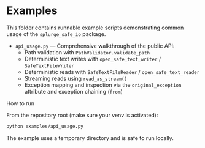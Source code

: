 # Examples

This folder contains runnable example scripts demonstrating common usage of the `splurge_safe_io` package.

- `api_usage.py` — Comprehensive walkthrough of the public API:
  - Path validation with `PathValidator.validate_path`
  - Deterministic text writes with `open_safe_text_writer` / `SafeTextFileWriter`
  - Deterministic reads with `SafeTextFileReader` / `open_safe_text_reader`
  - Streaming reads using `read_as_stream()`
  - Exception mapping and inspection via the `original_exception` attribute and exception chaining (`from`)

How to run

From the repository root (make sure your venv is activated):

```bash
python examples/api_usage.py
```

The example uses a temporary directory and is safe to run locally.
